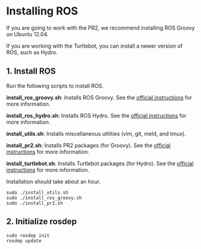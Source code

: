 # Installing ROS

If you are going to work with the PR2, we recommend installing ROS Groovy on Ubuntu 12.04.

If you are working with the Turtlebot, you can install a newer version of ROS, such as Hydro.

## 1. Install ROS
Run the following scripts to install ROS.

**install_ros_groovy.sh**: Installs ROS Groovy. See the [official instructions](http://wiki.ros.org/groovy/Installation/Ubuntu) for more information.

**install_ros_hydro.sh**: Installs ROS Hydro. See the [official instructions](http://wiki.ros.org/groovy/Installation/Ubuntu) for more information.

**install_utils.sh**: Installs miscellaneous utilities (vim, git, meld, and tmux).

**install_pr2.sh**: Installs PR2 packages (for Groovy). See the [official instructions](http://wiki.ros.org/Robots/PR2/groovy) for more information.

**install_turtlebot.sh**: Installs Turtlebot packages (for Hydro). See the [official instructions](http://wiki.ros.org/turtlebot/Tutorials/hydro/Installation) for more information.

Installation should take about an hour.

```
sudo ./install_utils.sh
sudo ./install_ros_groovy.sh
sudo ./install_pr2.sh
```

## 2. Initialize rosdep
```
sudo rosdep init
rosdep update
```
